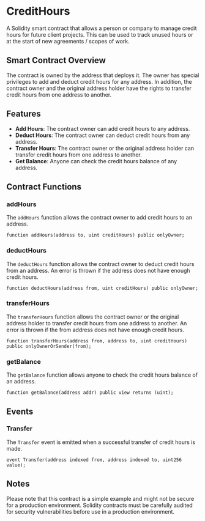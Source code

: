 # CreditHours
A Solidity smart contract that allows a person or company to manage credit hours for future client projects. This can be used to track unused hours or at the start of new agreements / scopes of work.


## Smart Contract Overview

The contract is owned by the address that deploys it. The owner has special privileges to add and deduct credit hours for any address. In addition, the contract owner and the original address holder have the rights to transfer credit hours from one address to another.

## Features

- **Add Hours**: The contract owner can add credit hours to any address.
- **Deduct Hours**: The contract owner can deduct credit hours from any address.
- **Transfer Hours**: The contract owner or the original address holder can transfer credit hours from one address to another.
- **Get Balance**: Anyone can check the credit hours balance of any address.

## Contract Functions

### addHours

The `addHours` function allows the contract owner to add credit hours to an address.

```solidity
function addHours(address to, uint creditHours) public onlyOwner;
```

### deductHours

The `deductHours` function allows the contract owner to deduct credit hours from an address. An error is thrown if the address does not have enough credit hours.

```solidity
function deductHours(address from, uint creditHours) public onlyOwner;
```

### transferHours

The `transferHours` function allows the contract owner or the original address holder to transfer credit hours from one address to another. An error is thrown if the from address does not have enough credit hours.

```solidity
function transferHours(address from, address to, uint creditHours) public onlyOwnerOrSender(from);
```

### getBalance

The `getBalance` function allows anyone to check the credit hours balance of an address.

```solidity
function getBalance(address addr) public view returns (uint);
```

## Events

### Transfer

The `Transfer` event is emitted when a successful transfer of credit hours is made.

```solidity
event Transfer(address indexed from, address indexed to, uint256 value);
```

## Notes

Please note that this contract is a simple example and might not be secure for a production environment. Solidity contracts must be carefully audited for security vulnerabilities before use in a production environment.
